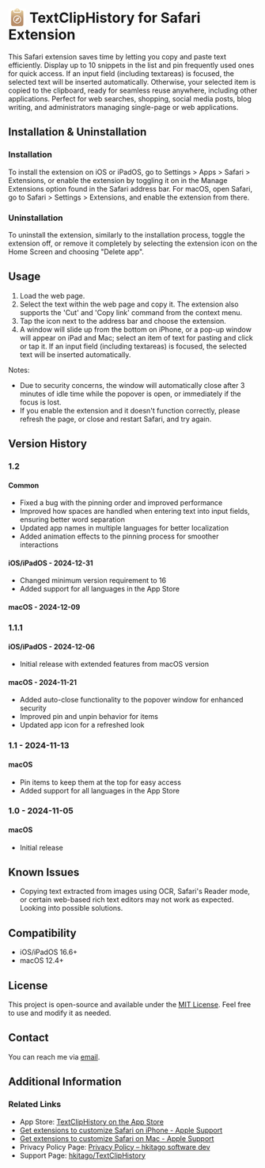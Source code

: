 # <img src="https://raw.githubusercontent.com/hkitago/TextClipHistory/refs/heads/main/Shared%20(App)/Resources/Icon.png" height="36" valign="bottom"/> TextClipHistory for Safari Extension

This Safari extension saves time by letting you copy and paste text efficiently. Display up to 10 snippets in the list and pin frequently used ones for quick access. If an input field (including textareas) is focused, the selected text will be inserted automatically. Otherwise, your selected item is copied to the clipboard, ready for seamless reuse anywhere, including other applications. Perfect for web searches, shopping, social media posts, blog writing, and administrators managing single-page or web applications.

## Installation & Uninstallation

### Installation

To install the extension on iOS or iPadOS, go to Settings > Apps > Safari > Extensions, or enable the extension by toggling it on in the Manage Extensions option found in the Safari address bar.
For macOS, open Safari, go to Safari > Settings > Extensions, and enable the extension from there.

### Uninstallation

To uninstall the extension, similarly to the installation process, toggle the extension off, or remove it completely by selecting the extension icon on the Home Screen and choosing "Delete app".

## Usage

1. Load the web page.
2. Select the text within the web page and copy it. The extension also supports the 'Cut' and 'Copy link' command from the context menu.
3. Tap the icon next to the address bar and choose the extension.
4. A window will slide up from the bottom on iPhone, or a pop-up window will appear on iPad and Mac; select an item of text for pasting and click or tap it. If an input field (including textareas) is focused, the selected text will be inserted automatically.

Notes:

- Due to security concerns, the window will automatically close after 3 minutes of idle time while the popover is open, or immediately if the focus is lost.
- If you enable the extension and it doesn't function correctly, please refresh the page, or close and restart Safari, and try again.

## Version History

### 1.2

#### **Common**

- Fixed a bug with the pinning order and improved performance
- Improved how spaces are handled when entering text into input fields, ensuring better word separation
- Updated app names in multiple languages for better localization
- Added animation effects to the pinning process for smoother interactions

#### **iOS/iPadOS** - 2024-12-31

- Changed minimum version requirement to 16
- Added support for all languages in the App Store

#### **macOS** - 2024-12-09

### 1.1.1

#### **iOS/iPadOS** - 2024-12-06

- Initial release with extended features from macOS version

#### **macOS** - 2024-11-21

- Added auto-close functionality to the popover window for enhanced security
- Improved pin and unpin behavior for items
- Updated app icon for a refreshed look

### 1.1 - 2024-11-13

#### **macOS**

- Pin items to keep them at the top for easy access
- Added support for all languages in the App Store

### 1.0 - 2024-11-05

#### **macOS**

- Initial release

## Known Issues

- Copying text extracted from images using OCR, Safari's Reader mode, or certain web-based rich text editors may not work as expected. Looking into possible solutions.

## Compatibility

- iOS/iPadOS 16.6+
- macOS 12.4+

## License

This project is open-source and available under the [MIT License](LICENSE). Feel free to use and modify it as needed.

## Contact

You can reach me via [email](mailto:hkitago@icloud.com?subject=Support%20for%20TextClipHistory).

## Additional Information

### Related Links

- App Store: [TextClipHistory on the App Store](https://apps.apple.com/app/textcliphistory-for-safari/id6737747660)
- [Get extensions to customize Safari on iPhone - Apple Support](https://support.apple.com/guide/iphone/iphab0432bf6/18.0/ios/18.0)
- [Get extensions to customize Safari on Mac - Apple Support](https://support.apple.com/guide/safari/get-extensions-sfri32508/mac)
- Privacy Policy Page: [Privacy Policy – hkitago software dev](https://hkitago.com/wpautoterms/privacy-policy/)
- Support Page: [hkitago/TextClipHistory](https://github.com/hkitago/TextClipHistory/)
